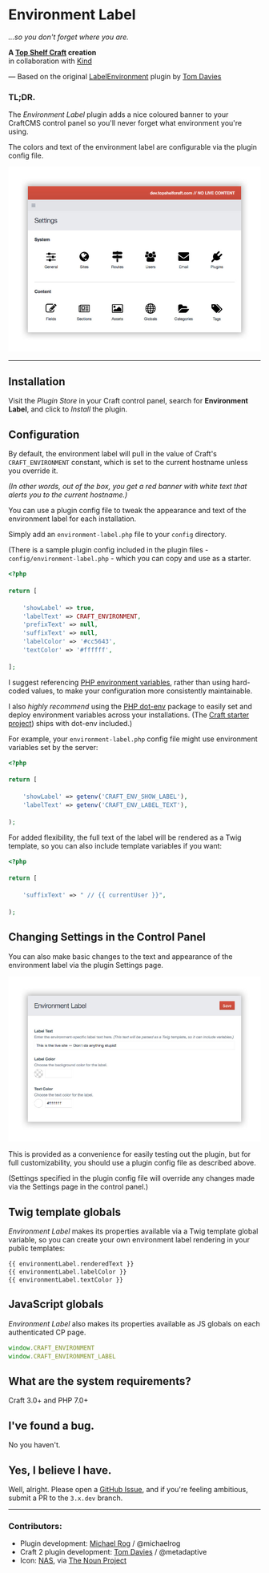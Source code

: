 # Environment Label

_...so you don't forget where you are._

**A [Top Shelf Craft](https://topshelfcraft.com) creation**  
in collaboration with [Kind](https://madebykind.com/)

&mdash; Based on the original [LabelEnvironment](https://github.com/madebykind/craft.labelenvironment) plugin by [Tom Davies](https://github.com/tomdavies)


### TL;DR.

The _Environment Label_ plugin adds a nice coloured banner to your CraftCMS control panel so you'll never forget what environment you're using.

The colors and text of the environment label are configurable via the plugin config file.

![Screenshot](docs/dev.jpg)

* * *


## Installation

Visit the _Plugin Store_ in your Craft control panel, search for **Environment Label**, and click to _Install_ the plugin.


## Configuration

By default, the environment label will pull in the value of Craft's `CRAFT_ENVIRONMENT` constant, which is set to the current hostname unless you override it.

_(In other words, out of the box, you get a red banner with white text that alerts you to the current hostname.)_

You can use a plugin config file to tweak the appearance and text of the environment label for each installation.

Simply add an `environment-label.php` file to your `config` directory.

(There is a sample plugin config included in the plugin files - `config/environment-label.php` - which you can copy and use as a starter.

```php
<?php

return [
	
    'showLabel' => true,
    'labelText' => CRAFT_ENVIRONMENT,
    'prefixText' => null,
    'suffixText' => null,
    'labelColor' => '#cc5643',
    'textColor' => '#ffffff',
	
];
```

I suggest referencing [PHP environment variables](http://php.net/manual/en/function.getenv.php), rather than using hard-coded values, to make your configuration more consistently maintainable.

I also _highly recommend_ using the [PHP dot-env](https://github.com/vlucas/phpdotenv) package to easily set and deploy environment variables across your installations. (The [Craft starter project](https://github.com/craftcms/craft)) ships with dot-env included.)

For example, your `environment-label.php` config file might use environment variables set by the server:

```php
<?php

return [
	
    'showLabel' => getenv('CRAFT_ENV_SHOW_LABEL'),
    'labelText' => getenv('CRAFT_ENV_LABEL_TEXT'),
	
);
```

For added flexibility, the full text of the label will be rendered as a Twig template, so you can also include template variables if you want:

```php
<?php

return [
	
    'suffixText' => " // {{ currentUser }}",
    
);
```


## Changing Settings in the Control Panel

You can also make basic changes to the text and appearance of the environment label via the plugin Settings page.

![Settings](docs/settings.jpg)

</div>

This is provided as a convenience for easily testing out the plugin, but for full customizability, you should use a plugin config file as described above.

(Settings specified in the plugin config file will override any changes made via the Settings page in the control panel.)


## Twig template globals

_Environment Label_ makes its properties available via a Twig template global variable, so you can create your own
environment label rendering in your public templates:

```twig
{{ environmentLabel.renderedText }}
{{ environmentLabel.labelColor }}
{{ environmentLabel.textColor }}
```

## JavaScript globals

_Environment Label_ also makes its properties available as JS globals on each authenticated CP page.

```js
window.CRAFT_ENVIRONMENT
window.CRAFT_ENVIRONMENT_LABEL
```

## What are the system requirements?

Craft 3.0+ and PHP 7.0+


## I've found a bug.

No you haven't.


## Yes, I believe I have.

Well, alright. Please open a [GitHub Issue](https://github.com/topshelfcraft/Environment-Label/issues), and if you're feeling ambitious, submit a PR to the `3.x.dev` branch.


* * *

### Contributors:

  - Plugin development: [Michael Rog](http://michaelrog.com) / @michaelrog
  - Craft 2 plugin development: [Tom Davies](https://github.com/tomdavies) / @metadaptive
  - Icon: [NAS](http://nasztu.com/), via [The Noun Project](https://thenounproject.com/search/?q=label&i=28588)
